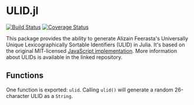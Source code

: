 # ULID.jl

[![Build Status](https://travis-ci.org/ararslan/ULID.jl.svg?branch=master)](https://travis-ci.org/ararslan/ULID.jl)
[![Coverage Status](https://coveralls.io/repos/github/ararslan/ULID.jl/badge.svg)](https://coveralls.io/github/ararslan/ULID.jl)

This package provides the ability to generate Alizain Feerasta's Universally Unique Lexicographically
Sortable Identifiers (ULID) in Julia.
It's based on the original MIT-licensed [JavaScript implementation](https://github.com/alizain/ulid).
More information about ULIDs is available in the linked repository.

## Functions

One function is exported: `ulid`.
Calling `ulid()` will generate a random 26-character ULID as a `String`.
